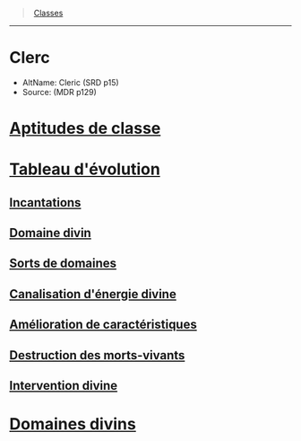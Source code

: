 ﻿---
!ClassItem
Name: Clerc
AltName: Cleric (SRD p15)
Source: (MDR p129)
Id: cleric_hd.md#clerc
RootId: cleric_hd.md
ParentLink: classes_hd.md
ParentName: Classes
NameLevel: 1
Attributes: {}
---
>  [Classes](hd_classes.md)

---


# Clerc

- AltName: Cleric (SRD p15)
- Source: (MDR p129)



# [Aptitudes de classe](hd_cleric_aptitudes_de_classe.md)



# [Tableau d'évolution](hd_cleric_tableau_devolution.md)



## [Incantations](hd_cleric_incantations.md)



## [Domaine divin](hd_cleric_domaine_divin.md)



## [Sorts de domaines](hd_cleric_sorts_de_domaines.md)



## [Canalisation d'énergie divine](hd_cleric_canalisation_denergie_divine.md)



## [Amélioration de caractéristiques](hd_cleric_amelioration_de_caracteristiques.md)



## [Destruction des morts-vivants](hd_cleric_destruction_des_morts_vivants.md)



## [Intervention divine](hd_cleric_intervention_divine.md)



# [Domaines divins](hd_cleric_domaines_divins.md)

